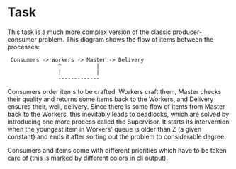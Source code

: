 # Task
This task is a much more complex version of the classic producer-consumer problem.
This diagram shows the flow of items between the processes:
```
 Consumers -> Workers -> Master -> Delivery
                ^           |
                |           |
                -------------
```
Consumers order items to be crafted, Workers craft them, Master checks their quality and returns some items back to the Workers, and Delivery ensures their, well, delivery.
Since there is some flow of items from Master back to the Workers, this inevitably leads to deadlocks, which are solved by introducing one more process called the Supervisor.
It starts its intervention when the youngest item in Workers' queue is older than Z (a given constant) and ends it after sorting out the problem to considerable degree.

Consumers and items come with different priorities which have to be taken care of (this is marked by different colors in cli output).
